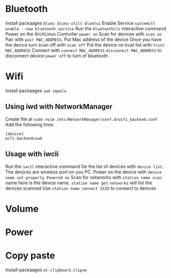 # Bluetooth

Install packaages `bluez bluez-utils bluetui`
Enable Service `systemctl enable --now bluetooth.service`
Run the `bluetoothcli` interactive command
Power on the ArchLinux Controller `power on`
Scan for devices with `scan on`
Pair with `pair MAC_ADDRESS`. Put Mac address of the device
Once you have the device turn scan off with `scan off`
Put the device on trust list with `trust MAC_ADDRESS`
Connect with `connect MAC_ADDRESS`
`disconnect MAC_ADDRESS` to disconnect device
`power off` to turn of bluetooth

# Wifi

Install packaages `iwd impala`
## Using iwd with NetworkManager
Create file at `sudo nvim /etc/NetworkManager/conf.d/wifi_backend.conf`
Add the following lines
```text
[device]
wifi.backend=iwd
```
## Usage with iwcli
Run the `iwctl` interactive command
Ge the list of devices with `device list`. The devices are wireless port on you PC.
Power on the device with `device name set-property Powered on`
Scan for netwrorks with `station name scan`. name here is the device name.
`station name get-networks` will list the devices scanned
Use `station name connect SSID` to coneect to devices

# Volume



# Power


# Copy paste
Install packaages `wl-clipboard clipse`

